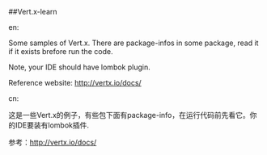 ﻿##Vert.x-learn


en:


Some samples of Vert.x. There are package-infos in some package, read it if it exists brefore 
run the code.


Note, your IDE should have lombok plugin.


Reference website: http://vertx.io/docs/


cn:


这是一些Vert.x的例子，有些包下面有package-info，在运行代码前先看它。你的IDE要装有lombok插件.

参考：http://vertx.io/docs/